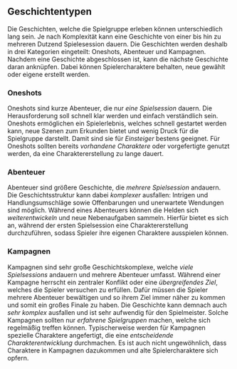 ## Geschichtentypen
Die Geschichten, welche die Spielgruppe erleben können unterschiedlich lang sein. Je nach Komplexität kann eine Geschichte von einer bis hin zu mehreren Dutzend Spielesession dauern. Die Geschichten werden deshalb in drei Kategorien eingeteilt: Oneshots, Abenteuer und Kampagnen.
Nachdem eine Geschichte abgeschlossen ist, kann die nächste Geschichte daran anknüpfen. Dabei können Spielercharaktere behalten, neue gewählt oder eigene erstellt werden. 

### Oneshots
Oneshots sind kurze Abenteuer, die nur *eine Spielsession* dauern. Die Herausforderung soll schnell klar werden und einfach verständlich sein. Oneshots ermöglichen ein Spielerlebnis, welches schnell gestartet werden kann, neue Szenen zum Erkunden bietet und wenig Druck für die Spielgruppe darstellt. Damit sind sie für *Einsteiger* bestens geeignet. Für Oneshots sollten bereits *vorhandene Charaktere* oder vorgefertigte genutzt werden, da eine Charaktererstellung zu lange dauert. 

### Abenteuer
Abenteuer sind größere Geschichte, die *mehrere Spielsession* andauern. Die Geschichtsstruktur kann dabei *komplexer* ausfallen: Intrigen und Handlungsumschläge sowie Offenbarungen und unerwartete Wendungen sind möglich. Während eines Abenteuers können die Helden sich *weiterentwickeln* und neue Nebenaufgaben sammeln. Hierfür bietet es sich an, während der ersten Spielsession eine Charaktererstellung durchzuführen, sodass Spieler ihre eigenen Charaktere ausspielen können.  

### Kampagnen
Kampagnen sind sehr große Geschichtskomplexe, welche *viele Spielsessions* andauern und mehrere Abenteuer umfasst. Während einer Kampagne herrscht ein zentraler Konflikt oder eine *übergreifendes Ziel*, welches die Spieler versuchen zu erfüllen. Dafür müssen die Spieler mehrere Abenteuer bewältigen und so ihrem Ziel immer näher zu kommen und somit ein großes Finale zu haben. Die Geschichte kann demnach auch *sehr komplex* ausfallen und ist sehr aufwendig für den Spielmeister. Solche Kampagnen sollten nur *erfahrene Spielgruppen* machen, welche sich regelmäßig treffen können. Typischerweise werden für Kampagnen spezielle Charaktere angefertigt, die eine *entscheidende Charakterentwicklung* durchmachen. Es ist auch nicht ungewöhnlich, dass Charaktere in Kampagnen dazukommen und alte Spielercharaktere sich opfern.